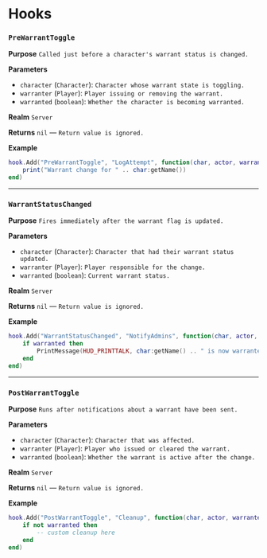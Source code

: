 # Hooks

### `PreWarrantToggle`

**Purpose**
`Called just before a character's warrant status is changed.`

**Parameters**

* `character` (`Character`): `Character whose warrant state is toggling.`
* `warranter` (`Player`): `Player issuing or removing the warrant.`
* `warranted` (`boolean`): `Whether the character is becoming warranted.`

**Realm**
`Server`

**Returns**
`nil` — `Return value is ignored.`

**Example**

```lua
hook.Add("PreWarrantToggle", "LogAttempt", function(char, actor, warranted)
    print("Warrant change for " .. char:getName())
end)
```

---

### `WarrantStatusChanged`

**Purpose**
`Fires immediately after the warrant flag is updated.`

**Parameters**

* `character` (`Character`): `Character that had their warrant status updated.`
* `warranter` (`Player`): `Player responsible for the change.`
* `warranted` (`boolean`): `Current warrant status.`

**Realm**
`Server`

**Returns**
`nil` — `Return value is ignored.`

**Example**

```lua
hook.Add("WarrantStatusChanged", "NotifyAdmins", function(char, actor, warranted)
    if warranted then
        PrintMessage(HUD_PRINTTALK, char:getName() .. " is now warranted")
    end
end)
```

---

### `PostWarrantToggle`

**Purpose**
`Runs after notifications about a warrant have been sent.`

**Parameters**

* `character` (`Character`): `Character that was affected.`
* `warranter` (`Player`): `Player who issued or cleared the warrant.`
* `warranted` (`boolean`): `Whether the warrant is active after the change.`

**Realm**
`Server`

**Returns**
`nil` — `Return value is ignored.`

**Example**

```lua
hook.Add("PostWarrantToggle", "Cleanup", function(char, actor, warranted)
    if not warranted then
        -- custom cleanup here
    end
end)
```
